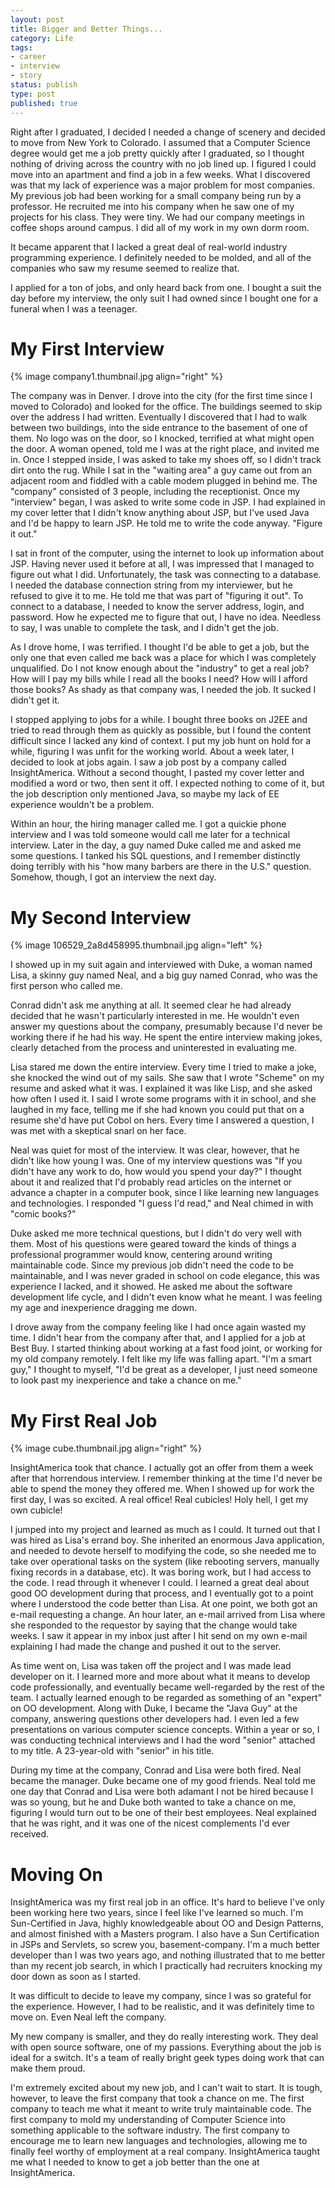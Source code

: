```yaml
---
layout: post
title: Bigger and Better Things...
category: Life
tags:
- career
- interview
- story
status: publish
type: post
published: true
---
```


Right after I graduated, I decided I needed a change of scenery and decided to move from New York to Colorado.  I assumed that a Computer Science degree would get me a job pretty quickly after I graduated, so I thought nothing of driving across the country with no job lined up.  I figured I could move into an apartment and find a job in a few weeks.  What I discovered was that my lack of experience was a major problem for most companies.  My previous job had been working for a small company being run by a professor.  He recruited me into his company when he saw one of my projects for his class.  They were tiny.  We had our company meetings in coffee shops around campus.  I did all of my work in my own dorm room.

It became apparent that I lacked a great deal of real-world industry programming experience.  I definitely needed to be molded, and all of the companies who saw my resume seemed to realize that.  

I applied for a ton of jobs, and only heard back from one.  I bought a suit the day before my interview, the only suit I had owned since I bought one for a funeral when I was a teenager.

# My First Interview

{% image company1.thumbnail.jpg align="right" %}

The company was in Denver.  I drove into the city (for the first time since I moved to Colorado) and looked for the office.  The buildings seemed to skip over the address I had written.  Eventually I discovered that I had to walk between two buildings, into the side entrance to the basement of one of them.  No logo was on the door, so I knocked, terrified at what might open the door.  A woman opened, told me I was at the right place, and invited me in.  Once I stepped inside, I was asked to take my shoes off, so I didn't track dirt onto the rug.  While I sat in the "waiting area" a guy came out from an adjacent room and fiddled with a cable modem plugged in behind me.  The "company" consisted of 3 people, including the receptionist.  Once my "interview" began, I was asked to write some code in JSP.  I had explained in my cover letter that I didn't know anything about JSP, but I've used Java and I'd be happy to learn JSP.  He told me to write the code anyway.  "Figure it out."

I sat in front of the computer, using the internet to look up information about JSP.  Having never used it before at all, I was impressed that I managed to figure out what I did.  Unfortunately, the task was connecting to a database.  I needed the database connection string from my interviewer, but he refused to give it to me.  He told me that was part of "figuring it out".  To connect to a database, I needed to know the server address, login, and password.  How he expected me to figure that out, I have no idea.  Needless to say, I was unable to complete the task, and I didn't get the job.

As I drove home, I was terrified.  I thought I'd be able to get a job, but the only one that even called me back was a place for which I was completely unqualified.  Do I not know enough about the "industry" to get a real job?  How will I pay my bills while I read all the books I need?  How will I afford those books?  As shady as that company was, I needed the job.  It sucked I didn't get it.

I stopped applying to jobs for a while.  I bought three books on J2EE and tried to read through them as quickly as possible, but I found the content difficult since I lacked any kind of context. I put my job hunt on hold for a while, figuring I was unfit for the working world.  About a week later, I decided to look at jobs again.  I saw a job post by a company called InsightAmerica.  Without a second thought, I pasted my cover letter and modified a word or two, then sent it off.  I expected nothing to come of it, but the job description only mentioned Java, so maybe my lack of EE experience wouldn't be a problem.

Within an hour, the hiring manager called me.  I got a quickie phone interview and I was told someone would call me later for a technical interview.  Later in the day, a guy named Duke called me and asked me some questions.  I tanked his SQL questions, and I remember distinctly doing terribly with his "how many barbers are there in the U.S." question.  Somehow, though, I got an interview the next day.

# My Second Interview

{% image 106529_2a8d458995.thumbnail.jpg align="left" %}

I showed up in my suit again and interviewed with Duke, a woman named Lisa, a skinny guy named Neal, and a big guy named Conrad, who was the first person who called me.

Conrad didn't ask me anything at all.  It seemed clear he had already decided that he wasn't particularly interested in me.  He wouldn't even answer my questions about the company, presumably because I'd never be working there if he had his way.  He spent the entire interview making jokes, clearly detached from the process and uninterested in evaluating me.

Lisa stared me down the entire interview.  Every time I tried to make a joke, she knocked the wind out of my sails.  She saw that I wrote "Scheme" on my resume and asked what it was.  I explained it was like Lisp, and she asked how often I used it.  I said I wrote some programs with it in school, and she laughed in my face, telling me if she had known you could put that on a resume she'd have put Cobol on hers.  Every time I answered a question, I was met with a skeptical snarl on her face.

Neal was quiet for most of the interview. It was clear, however, that he didn't like how young I was.  One of my interview questions was "If you didn't have any work to do, how would you spend your day?"  I thought about it and realized that I'd probably read articles on the internet or advance a chapter in a computer book, since I like learning new languages and technologies.  I responded "I guess I'd read," and Neal chimed in with "comic books?"

Duke asked me more technical questions, but I didn't do very well with them.  Most of his questions were geared toward the kinds of things a professional programmer would know, centering around writing maintainable code.  Since my previous job didn't need the code to be maintainable, and I was never graded in school on code elegance, this was experience I lacked, and it showed.  He asked me about the software development life cycle, and I didn't even know what he meant.  I was feeling my age and inexperience dragging me down.

I drove away from the company feeling like I had once again wasted my time.  I didn't hear from the company after that, and I applied for a job at Best Buy.  I started thinking about working at a fast food joint, or working for my old company remotely.  I felt like my life was falling apart.  "I'm a smart guy," I thought to myself, "I'd be great as a developer, I just need someone to look past my inexperience and take a chance on me."

# My First Real Job

{% image cube.thumbnail.jpg align="right" %}

InsightAmerica took that chance.  I actually got an offer from them a week after that horrendous interview.  I remember thinking at the time I'd never be able to spend the money they offered me.  When I showed up for work the first day, I was so excited.  A real office! Real cubicles! Holy hell, I get my own cubicle!

I jumped into my project and learned as much as I could.  It turned out that I was hired as Lisa's errand boy.  She inherited an enormous Java application, and needed to devote herself to modifying the code, so she needed me to take over operational tasks on the system (like rebooting servers, manually fixing records in a database, etc).  It was boring work, but I had access to the code.  I read through it whenever I could.  I learned a great deal about good OO development during that process, and I eventually got to a point where I understood the code better than Lisa.  At one point, we both got an e-mail requesting a change.  An hour later, an e-mail arrived from Lisa where she responded to the requestor by saying that the change would take weeks.  I saw it appear in my inbox just after I hit send on my own e-mail explaining I had made the change and pushed it out to the server.

As time went on, Lisa was taken off the project and I was made lead developer on it.  I learned more and more about what it means to develop code professionally, and eventually became well-regarded by the rest of the team.  I actually learned enough to be regarded as something of an "expert" on OO development.  Along with Duke, I became the "Java Guy" at the company, answering questions other developers had.  I even led a few presentations on various computer science concepts.  Within a year or so, I was conducting technical interviews and I had the word "senior" attached to my title.  A 23-year-old with "senior" in his title.

During my time at the company, Conrad and Lisa were both fired.  Neal became the manager.  Duke became one of my good friends.  Neal told me one day that Conrad and Lisa were both adamant I not be hired because I was so young, but he and Duke both wanted to take a chance on me, figuring I would turn out to be one of their best employees.  Neal explained that he was right, and it was one of the nicest complements I'd ever received.

# Moving On

InsightAmerica was my first real job in an office.  It's hard to believe I've only been working here two years, since I feel like I've learned so much.  I'm Sun-Certified in Java, highly knowledgeable about OO and Design Patterns, and almost finished with a Masters program.  I also have a Sun Certification in JSPs and Servlets, so screw you, basement-company.  I'm a much better developer than I was two years ago, and nothing illustrated that to me better than my recent job search, in which I practically had recruiters knocking my door down as soon as I started.

It was difficult to decide to leave my company, since I was so grateful for the experience.  However, I had to be realistic, and it was definitely time to move on.  Even Neal left the company.

My new company is smaller, and they do really interesting work.  They deal with open source software, one of my passions.  Everything about the job is ideal for a switch.  It's a team of really bright geek types doing work that can make them proud.  

I'm extremely excited about my new job, and I can't wait to start.  It is tough, however, to leave the first company that took a chance on me.  The first company to teach me what it meant to write truly maintainable code.  The first company to mold my understanding of Computer Science into something applicable to the software industry.  The first company to encourage me to learn new languages and technologies, allowing me to finally feel worthy of employment at a real company.  InsightAmerica taught me what I needed to know to get a job better than the one at InsightAmerica.